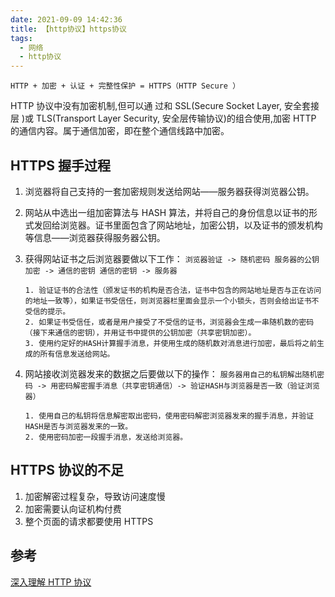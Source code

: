 ```yaml
---
date: 2021-09-09 14:42:36
title: 【http协议】https协议
tags:
  - 网络
  - http协议
---
```


`HTTP + 加密 + 认证 + 完整性保护 = HTTPS（HTTP Secure ）`

HTTP 协议中没有加密机制,但可以通 过和 SSL(Secure Socket Layer, 安全套接层 )或 TLS(Transport Layer Security, 安全层传输协议)的组合使用,加密 HTTP 的通信内容。属于通信加密，即在整个通信线路中加密。

## HTTPS 握手过程

1.  浏览器将自己支持的一套加密规则发送给网站——服务器获得浏览器公钥。
2.  网站从中选出一组加密算法与 HASH 算法，并将自己的身份信息以证书的形式发回给浏览器。证书里面包含了网站地址，加密公钥，以及证书的颁发机构等信息——浏览器获得服务器公钥。
3.  获得网站证书之后浏览器要做以下工作：
    `浏览器验证 -> 随机密码 服务器的公钥加密 -> 通信的密钥 通信的密钥 -> 服务器`

        1. 验证证书的合法性（颁发证书的机构是否合法，证书中包含的网站地址是否与正在访问的地址一致等），如果证书受信任，则浏览器栏里面会显示一个小锁头，否则会给出证书不受信的提示。
        2. 如果证书受信任，或者是用户接受了不受信的证书，浏览器会生成一串随机数的密码（接下来通信的密钥），并用证书中提供的公钥加密（共享密钥加密）。
        3. 使用约定好的HASH计算握手消息，并使用生成的随机数对消息进行加密，最后将之前生成的所有信息发送给网站。

4.  网站接收浏览器发来的数据之后要做以下的操作：
    `服务器用自己的私钥解出随机密码 -> 用密码解密握手消息（共享密钥通信）-> 验证HASH与浏览器是否一致（验证浏览器）`

        1. 使用自己的私钥将信息解密取出密码，使用密码解密浏览器发来的握手消息，并验证HASH是否与浏览器发来的一致。
        2. 使用密码加密一段握手消息，发送给浏览器。

## HTTPS 协议的不足

1. 加密解密过程复杂，导致访问速度慢
2. 加密需要认向证机构付费
3. 整个页面的请求都要使用 HTTPS

## 参考

[深入理解 HTTP 协议](https://zhuanlan.zhihu.com/p/45173862)
